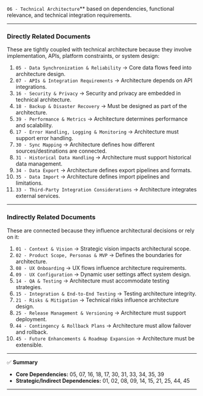  `06 - Technical Architecture`** based on dependencies, functional relevance, and technical integration requirements.

---

### **Directly Related Documents**

These are tightly coupled with technical architecture because they involve implementation, APIs, platform constraints, or system design:

1. `05 - Data Synchronization & Reliability` → Core data flows feed into architecture design.
2. `07 - APIs & Integration Requirements` → Architecture depends on API integrations.
3. `16 - Security & Privacy` → Security and privacy are embedded in technical architecture.
4. `18 - Backup & Disaster Recovery` → Must be designed as part of the architecture.
5. `39 - Performance & Metrics` → Architecture determines performance and scalability.
6. `17 - Error Handling, Logging & Monitoring` → Architecture must support error handling.
7. `30 - Sync Mapping` → Architecture defines how different sources/destinations are connected.
8. `31 - Historical Data Handling` → Architecture must support historical data management.
9. `34 - Data Export` → Architecture defines export pipelines and formats.
10. `35 - Data Import` → Architecture defines import pipelines and limitations.
11. `33 - Third-Party Integration Considerations` → Architecture integrates external services.

---

### **Indirectly Related Documents**

These are connected because they influence architectural decisions or rely on it:

1. `01 - Context & Vision` → Strategic vision impacts architectural scope.
2. `02 - Product Scope, Personas & MVP` → Defines the boundaries for architecture.
3. `08 - UX Onboarding` → UX flows influence architecture requirements.
4. `09 - UX Configuration` → Dynamic user settings affect system design.
5. `14 - QA & Testing` → Architecture must accommodate testing strategies.
6. `15 - Integration & End-to-End Testing` → Testing architecture integrity.
7. `21 - Risks & Mitigation` → Technical risks influence architecture design.
8. `25 - Release Management & Versioning` → Architecture must support deployment.
9. `44 - Contingency & Rollback Plans` → Architecture must allow failover and rollback.
10. `45 - Future Enhancements & Roadmap Expansion` → Architecture must be extensible.

---

✅ **Summary**

* **Core Dependencies:** 05, 07, 16, 18, 17, 30, 31, 33, 34, 35, 39
* **Strategic/Indirect Dependencies:** 01, 02, 08, 09, 14, 15, 21, 25, 44, 45

---

